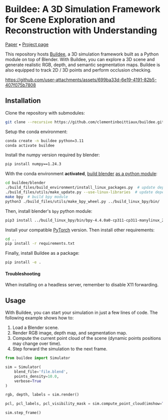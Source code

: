 # Buildee: A 3D Simulation Framework for Scene Exploration and Reconstruction with Understanding

[Paper](https://openreview.net/forum?id=1LmsiOaMTy) • [Project page](https://clementinboittiaux.github.io/buildee/)

This repository hosts [Buildee](https://openreview.net/forum?id=1LmsiOaMTy), a 3D simulation framework built as a
Python module on top of Blender. With Buildee, you can explore a 3D scene and generate realistic RGB, depth, and
semantic segmentation maps. Buildee is also equipped to track 2D / 3D points and perform occlusion checking.

https://github.com/user-attachments/assets/699ba33d-6e19-4191-82b5-407f075b7808

## Installation

Clone the repository with submodules:
```bash
git clone --recursive https://github.com/clementinboittiaux/buildee.git
```

Setup the conda environment:
```bash
conda create -n buildee python=3.11
conda activate buildee
```

Install the numpy version required by blender:
```bash
pip install numpy==1.24.3
```

With the conda environment **activated**,
[build blender](https://developer.blender.org/docs/handbook/building_blender/linux/#__tabbed_2_2)
[as a python module](https://developer.blender.org/docs/handbook/building_blender/python_module/):
```bash
cd buildee/blender
./build_files/build_environment/install_linux_packages.py  # update dependencies
./build_files/utils/make_update.py --use-linux-libraries  # update dependencies
make bpy  # build bpy module
python3 ./build_files/utils/make_bpy_wheel.py ../build_linux_bpy/bin/  # create wheel
```

Then, install blender's `bpy` python module:
```bash
pip3 install ../build_linux_bpy/bin/bpy-4.4.0a0-cp311-cp311-manylinux_2_35_x86_64.whl
```

Install your compatible [PyTorch](https://pytorch.org/) version. Then install other requirements:
```bash
cd ..
pip install -r requirements.txt
```

Finally, install Buildee as a package:
```bash
pip install -e .
```

#### Troubleshooting
When installing on a headless server, remember to disable X11 forwarding.


## Usage

With Buildee, you can start your simulation in just a few lines of code. The following example shows how to:
1. Load a Blender scene.
2. Render RGB image, depth map, and segmentation map.
3. Compute the current point cloud of the scene (dynamic points positions may change over time).
4. Step forward the simulation to the next frame.

```py
from buildee import Simulator

sim = Simulator(
    blend_file='file.blend',
    points_density=10.0,
    verbose=True
)

rgb, depth, labels = sim.render()

pcl, pcl_labels, pcl_visibility_mask = sim.compute_point_cloud(imshow=True)

sim.step_frame()
```
